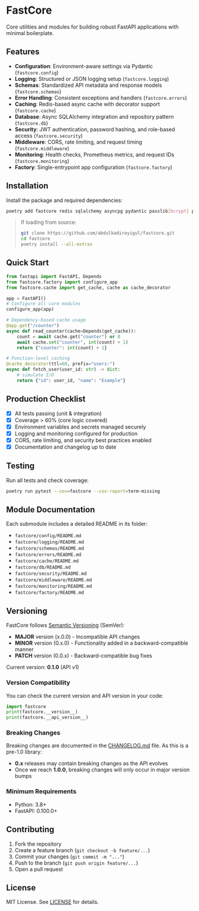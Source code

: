 # FastCore

Core utilities and modules for building robust FastAPI applications with minimal boilerplate.

## Features

- **Configuration**: Environment-aware settings via Pydantic (`fastcore.config`)
- **Logging**: Structured or JSON logging setup (`fastcore.logging`)
- **Schemas**: Standardized API metadata and response models (`fastcore.schemas`)
- **Error Handling**: Consistent exceptions and handlers (`fastcore.errors`)
- **Caching**: Redis-based async cache with decorator support (`fastcore.cache`)
- **Database**: Async SQLAlchemy integration and repository pattern (`fastcore.db`)
- **Security**: JWT authentication, password hashing, and role-based access (`fastcore.security`)
- **Middleware**: CORS, rate limiting, and request timing (`fastcore.middleware`)
- **Monitoring**: Health checks, Prometheus metrics, and request IDs (`fastcore.monitoring`)
- **Factory**: Single-entrypoint app configuration (`fastcore.factory`)

## Installation

Install the package and required dependencies:

```bash
poetry add fastcore redis sqlalchemy asyncpg pydantic passlib[bcrypt] pyjwt prometheus_client
```

> If loading from source:
> ```bash
> git clone https://github.com/abdulkadireyigul/fastcore.git
> cd fastcore
> poetry install --all-extras
> ```

## Quick Start

```python
from fastapi import FastAPI, Depends
from fastcore.factory import configure_app
from fastcore.cache import get_cache, cache as cache_decorator

app = FastAPI()
# Configure all core modules
configure_app(app)

# Dependency-based cache usage
@app.get("/counter")
async def read_counter(cache=Depends(get_cache)):
    count = await cache.get("counter") or 0
    await cache.set("counter", int(count) + 1)
    return {"counter": int(count) + 1}

# Function-level caching
@cache_decorator(ttl=60, prefix="users:")
async def fetch_user(user_id: str) -> dict:
    # simulate I/O
    return {"id": user_id, "name": "Example"}
```

## Production Checklist

- [x] All tests passing (unit & integration)
- [x] Coverage > 60% (core logic covered)
- [x] Environment variables and secrets managed securely
- [x] Logging and monitoring configured for production
- [x] CORS, rate limiting, and security best practices enabled
- [x] Documentation and changelog up to date

## Testing

Run all tests and check coverage:

```bash
poetry run pytest --cov=fastcore --cov-report=term-missing
```

## Module Documentation

Each submodule includes a detailed README in its folder:

- `fastcore/config/README.md`
- `fastcore/logging/README.md`
- `fastcore/schemas/README.md`
- `fastcore/errors/README.md`
- `fastcore/cache/README.md`
- `fastcore/db/README.md`
- `fastcore/security/README.md`
- `fastcore/middleware/README.md`
- `fastcore/monitoring/README.md`
- `fastcore/factory/README.md`

## Versioning

FastCore follows [Semantic Versioning](https://semver.org/) (SemVer):
- **MAJOR** version (x.0.0) - Incompatible API changes
- **MINOR** version (0.x.0) - Functionality added in a backward-compatible manner
- **PATCH** version (0.0.x) - Backward-compatible bug fixes

Current version: **0.1.0** (API v1)

### Version Compatibility

You can check the current version and API version in your code:

```python
import fastcore
print(fastcore.__version__)
print(fastcore.__api_version__)
```

### Breaking Changes

Breaking changes are documented in the [CHANGELOG.md](CHANGELOG.md) file. As this is a pre-1.0 library:
- **0.x** releases may contain breaking changes as the API evolves
- Once we reach **1.0.0**, breaking changes will only occur in major version bumps

### Minimum Requirements
- Python: 3.8+
- FastAPI: 0.100.0+

## Contributing

1. Fork the repository
2. Create a feature branch (`git checkout -b feature/...`)
3. Commit your changes (`git commit -m "..."`)
4. Push to the branch (`git push origin feature/...`)
5. Open a pull request

## License

MIT License. See [LICENSE](LICENSE) for details.
